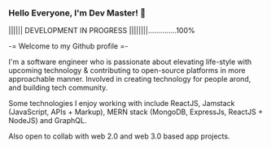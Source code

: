 ###  Hello Everyone, I'm Dev Master! 👋


|||||| DEVELOPMENT IN PROGRESS ||||||||..............100%

  
-= Welcome to my Github profile =-


I'm a software engineer who is passionate about elevating life-style with upcoming technology & contributing to open-source platforms in more approachable manner. Involved in creating technology for people arond, and building tech community. 

Some technologies I enjoy working with include ReactJS, Jamstack (JavaScript, APIs + Markup), MERN stack (MongoDB, ExpressJs, ReactJS + NodeJS) and GraphQL. 

Also open to collab with web 2.0 and web 3.0 based app projects.


<!--
**devmaster009/devmaster009** is a ✨ _special_ ✨ repository because its `README.md` (this file) appears on your GitHub profile.

Here are some ideas to get you started:

- 🔭 I’m currently working on ...
- 🌱 I’m currently learning ...
- 👯 I’m looking to collaborate on ...
- 🤔 I’m looking for help with ...
- 💬 Ask me about ...
- 📫 How to reach me: ...
- 😄 Pronouns: ...
- ⚡ Fun fact: ...
-->
